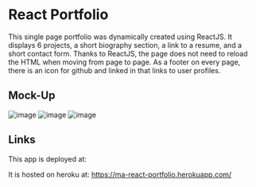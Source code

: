 # React Portfolio

This single page portfolio was dynamically created using ReactJS. It displays 6 projects, a short biography section, a link to a resume, and a short contact form. Thanks to ReactJS, the page does not need to reload the HTML when moving from page to page. As a footer on every page, there is an icon for github and linked in that links to user profiles. 

## Mock-Up
![image](https://user-images.githubusercontent.com/84876493/130882345-26adf7ac-b568-435b-a234-a5b1a2a2b507.png)
![image](https://user-images.githubusercontent.com/84876493/130882448-bee2af27-50e3-40d3-9950-73bdac9188d2.png)
![image](https://user-images.githubusercontent.com/84876493/130882462-ea88c3fd-6f8b-4268-a73e-71905bfa04c2.png)

## Links
This app is deployed at:

It is hosted on heroku at: https://ma-react-portfolio.herokuapp.com/
